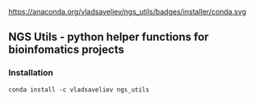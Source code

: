 https://anaconda.org/vladsaveliev/ngs_utils/badges/installer/conda.svg

## NGS Utils - python helper functions for bioinfomatics projects  

### Installation
```
conda install -c vladsaveliev ngs_utils
```

